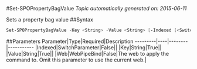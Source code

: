 #Set-SPOPropertyBagValue
*Topic automatically generated on: 2015-06-11*

Sets a property bag value
##Syntax
```powershell
Set-SPOPropertyBagValue -Key <String> -Value <String> [-Indexed [<SwitchParameter>]] [-Web <WebPipeBind>]
```


##Parameters
Parameter|Type|Required|Description
---------|----|--------|-----------
|Indexed|SwitchParameter|False||
|Key|String|True||
|Value|String|True||
|Web|WebPipeBind|False|The web to apply the command to. Omit this parameter to use the current web.|
<!-- Ref: C8EAB23B0C802D1DE64FB967547C970B -->